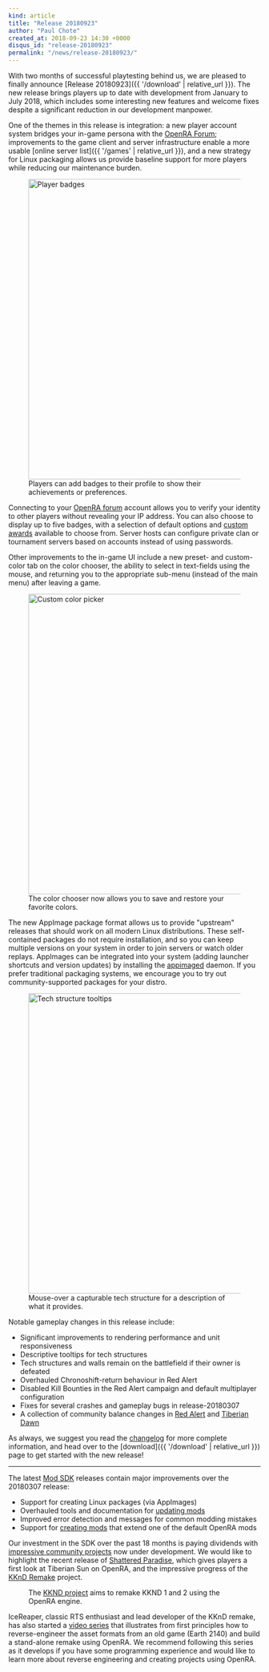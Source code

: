 ```yaml
---
kind: article
title: "Release 20180923"
author: "Paul Chote"
created_at: 2018-09-23 14:30 +0000
disqus_id: "release-20180923"
permalink: "/news/release-20180923/"
---
```


With two months of successful playtesting behind us, we are pleased to finally announce [Release 20180923]({{ '/download' | relative_url }}). The new release brings players up to date with development from January to July 2018, which includes some interesting new features and welcome fixes despite a significant reduction in our development manpower.

One of the themes in this release is integration: a new player account system bridges your in-game persona with the [OpenRA Forum](https://forum.openra.net); improvements to the game client and server infrastructure enable a more usable [online server list]({{ '/games' | relative_url }}), and a new strategy for Linux packaging allows us provide baseline support for more players while reducing our maintenance burden.

<figure>
  <img src="{{ '/images/news/20180825-badges.webp' | relative_url }}" style="width: 600px" alt="Player badges" />
  <figcaption>Players can add badges to their profile to show their achievements or preferences.</figcaption>
</figure>

Connecting to your [OpenRA forum](https://forum.openra.net) account allows you to verify your identity to other players without revealing your IP address. You can also choose to display up to five badges, with a selection of default options and [custom awards](https://forum.openra.net/viewtopic.php?f=82&t=20613) available to choose from. Server hosts can configure private clan or tournament servers based on accounts instead of using passwords.

Other improvements to the in-game UI include a new preset- and custom-color tab on the color chooser, the ability to select in text-fields using the mouse, and returning you to the appropriate sub-menu (instead of the main menu) after leaving a game.

<figure>
  <img src="{{ '/images/news/20180923-colorpicker.webp' | relative_url }}" style="width: 600px" alt="Custom color picker" />
  <figcaption>The color chooser now allows you to save and restore your favorite colors.</figcaption>
</figure>

The new AppImage package format allows us to provide "upstream" releases that should work on all modern Linux distributions. These self-contained packages do not require installation, and so you can keep multiple versions on your system in order to join servers or watch older replays. AppImages can be integrated into your system (adding launcher shortcuts and version updates) by installing the [appimaged](https://github.com/AppImage/appimaged) daemon. If you prefer traditional packaging systems, we encourage you to try out community-supported packages for your distro.

<figure>
  <img src="{{ '/images/news/20180923-techtooltips.webp' | relative_url }}" style="width: 600px" alt="Tech structure tooltips" />
  <figcaption>Mouse-over a capturable tech structure for a description of what it provides.</figcaption>
</figure>

Notable gameplay changes in this release include:

* Significant improvements to rendering performance and unit responsiveness
* Descriptive tooltips for tech structures
* Tech structures and walls remain on the battlefield if their owner is defeated
* Overhauled Chronoshift-return behaviour in Red Alert
* Disabled Kill Bounties in the Red Alert campaign and default multiplayer configuration
* Fixes for several crashes and gameplay bugs in release-20180307
* A collection of community balance changes in [Red Alert](https://github.com/OpenRA/OpenRA/wiki/Changelog/03a285750bd37bd4a27edcd2e49f43f72eabfbe1#ra-balance-changes) and [Tiberian Dawn](https://github.com/OpenRA/OpenRA/wiki/Changelog/03a285750bd37bd4a27edcd2e49f43f72eabfbe1#cnc-balance-changes)

As always, we suggest you read the [changelog](https://github.com/OpenRA/OpenRA/wiki/Changelog/03a285750bd37bd4a27edcd2e49f43f72eabfbe1) for more complete information, and head over to the [download]({{ '/download' | relative_url }}) page to get started with the new release!

<hr />

The latest [Mod SDK](https://github.com/OpenRA/OpenRAModSDK/releases/tag/20180923) releases contain major improvements over the 20180307 release:

* Support for creating Linux packages (via AppImages)
* Overhauled tools and documentation for [updating mods](https://github.com/OpenRA/OpenRAModSDK/wiki/Updating-to-a-new-SDK-or-Engine-version)
* Improved error detection and messages for common modding mistakes
* Support for [creating mods](https://github.com/OpenRA/OpenRAModSDK/wiki/Getting-Started) that extend one of the default OpenRA mods

Our investment in the SDK over the past 18 months is paying dividends with [impressive community projects](https://www.moddb.com/games/openra/mods) now under development. We would like to highlight the recent release of [Shattered Paradise](https://www.moddb.com/mods/shattered-paradise/news/shattered-paradise-has-been-released), which gives players a first look at Tiberian Sun on OpenRA, and the impressive progress of the [KKnD Remake](https://www.kknd-game.com/) project.

<figure>
  <lite-youtube videoid="X78IKTSucE0"></lite-youtube>
  <figcaption>The <a href="https://www.kknd-game.com/">KKND project</a> aims to remake KKND 1 and 2 using the OpenRA engine.
</figcaption>
</figure>

IceReaper, classic RTS enthusiast and lead developer of the KKnD remake, has also started a [video series](https://www.youtube.com/playlist?list=PLfB8AMhujfIsFdjQ2-aFaupkyDUKNjmnP) that illustrates from first principles how to reverse-engineer the asset formats from an old game (Earth 2140) and build a stand-alone remake using OpenRA. We recommend following this series as it develops if you have some programming experience and would like to learn more about reverse engineering and creating projects using OpenRA.
